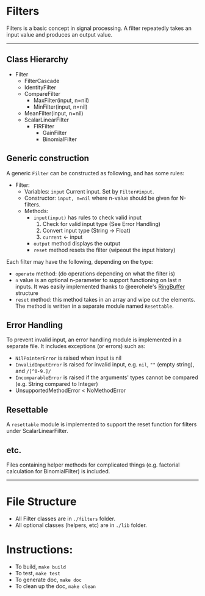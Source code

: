 # Filters
Filters is a basic concept in signal processing. A filter repeatedly takes an input value and produces an output value.

-------

## Class Hierarchy
- Filter
  * FilterCascade
  * IdentityFilter
  * CompareFilter
    - MaxFilter(input, n=nil)
    - MinFilter(input, n=nil)
  * MeanFilter(input, n=nil)
  * ScalarLinearFilter
    - FIRFilter
      + GainFilter
      + BinomialFilter

## Generic construction
A generic `Filter` can be constructed as following, and has some rules:

* Filter:
  - Variables:
    `input` Current input. Set by `Filter#input`.
  - Constructor: `input, n=nil` where n-value should be given for N-filters.
  - Methods:
    + `input(input)` has rules to check valid input
      1. Check for valid input type (See Error Handling)
      2. Convert input type (String -> Float)
      3. `current` <- input
    + `output` method displays the output
    + `reset` method resets the filter (wipeout the input history)

Each filter may have the following, depending on the type:

- `operate` method: (do operations depending on what the filter is)
- `n` value is an optional n-parameter to support functioning on last n inputs. It was easily implemented thanks to @eerohele's [RingBuffer](https://gist.github.com/eerohele/1904422) structure
- `reset` method: this method takes in an array and wipe out the elements. The method is written in a separate module named `Resettable`.

## Error Handling
To prevent invalid input, an error handling module is implemented in a separate file. It includes exceptions (or errors) such as:

+ `NilPointerError` is raised when input is nil
+ `InvalidInputError` is raised for invalid input, e.g. `nil`, `""` (empty string), and `/[^0-9.]/`
+ `IncomparableError` is raised if the arguments' types cannot be compared (e.g. String compared to Integer)
+ UnsupportedMethodError < NoMethodError
 
## Resettable
A `resettable` module is implemented to support the reset function for filters under ScalarLinearFilter.

## etc.
Files containing helper methods for complicated things (e.g. factorial calculation for BinomialFilter) is included.

------

# File Structure
* All Filter classes are in `./filters` folder.
* All optional classes (helpers, etc) are in `./lib` folder.

# Instructions:
* To build, `make build`
* To test, `make test`
* To generate doc, `make doc`
* To clean up the doc, `make clean`
